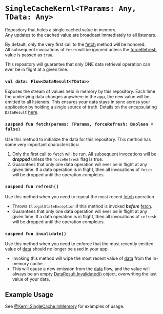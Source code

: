 # `SingleCacheKernl<TParams: Any, TData: Any>`
Repository that holds a single cached value in memory. <br>
Any updates to the cached value are broadcast immediately to all listeners.

By default, only the very first call to the [fetch](#suspend-fun-fetchdata-tparams-forcerefresh-boolean--false) method will be honored.<br>All subsequent invocations of `fetch` will
be ignored unless the [forceRefresh](#suspend-fun-fetchdata-tparams-forcerefresh-boolean--false) value is passed as `true`.

This repository will guarantee that only ONE data retrieval operation can ever be in flight at a given time.

### `val data: Flow<DataResult<TData>>`
Exposes the stream of values held in memory by this repository. Each time the underlying data changes anywhere in the
app, the new value will be emitted to all listeners. This ensures your data stays in sync across your application by holding a
single source of truth. Details on the encapsulating `DataResult` [here](DATA_RESULT.md).

### `suspend fun fetch(params: TParams, forceRefresh: Boolean = false)`
Use this method to initialize the data for this repository. This method has some very important characteristics:
1. Only the first call to `fetch` will be run. All subsequent invocations will be **_dropped_** unless the `forceRefresh` flag is true.
2. Guarantees that only one data operation will ever be in flight at any given time. If a data operation is in flight, then all invocations of `fetch` will be dropped until the operation completes.

### `suspend fun refresh()`
Use this method when you need to repeat the most recent [fetch](#suspend-fun-fetchdata-tparams-forcerefresh-boolean--false) operation.
- Throws `IllegalStateException` if this method is invoked **_before_** [fetch](#suspend-fun-fetchdata-tparams-forcerefresh-boolean--false).
- Guarantees that only one data operation will ever be in flight at any given time. If a data operation is in flight, then all invocations of `refresh` will be dropped until the operation completes.

### `suspend fun invalidate()`
Use this method when you need to enforce that the most recently emitted value of [data](#val-data-flowdataresulttdata)
should no longer be used in your app.
- Invoking this method will wipe the most recent value of [data](#val-data-flowdataresulttdata) from the in-memory cache.
- This will cause a new emission from the [data](#val-data-flowdataresulttdata) flow, and the value will always be an empty [DataResult.Invalidated()](DATA_RESULT.md) object, overwriting the last value of your data.


## Example Usage
See [@Kernl.SingleCache.InMemory](SINGLE_MEMORY_CACHE.md) for examples of usage.